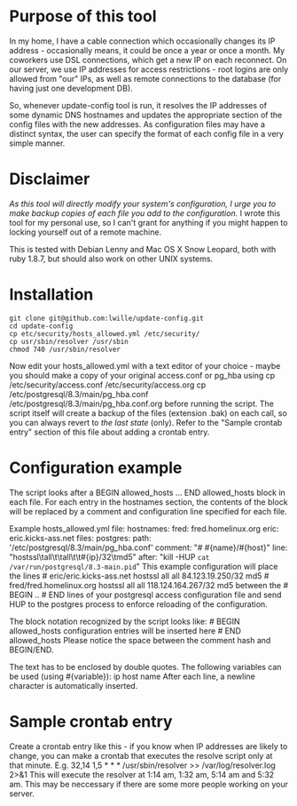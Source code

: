 Purpose of this tool
====================
In my home, I have a cable connection which occasionally changes its IP address - occasionally means, it could be once a year or once a month. 
My coworkers use DSL connections, which get a new IP on each reconnect.
On our server, we use IP addresses for access restrictions - root logins are only allowed from "our" IPs, as well as remote connections to the database (for having just one development DB).

So, whenever update-config tool is run, it resolves the IP addresses of some dynamic DNS hostnames and updates the appropriate section of the config files with the new addresses.
As configuration files may have a distinct syntax, the user can specify the format of each config file in a very simple manner.

Disclaimer
==========
*As this tool will directly modify your system's configuration, I urge you to make backup copies of each file you add to the configuration.*
I wrote this tool for my personal use, so I can't grant for anything if you might happen to locking yourself out of a remote machine.

This is tested with Debian Lenny and Mac OS X Snow Leopard, both with ruby 1.8.7, but should also work on other UNIX systems.

Installation
============
    git clone git@github.com:lwille/update-config.git
    cd update-config
    cp etc/security/hosts_allowed.yml /etc/security/
    cp usr/sbin/resolver /usr/sbin
    chmod 740 /usr/sbin/resolver
Now edit your hosts_allowed.yml with a text editor of your choice - maybe you should make a copy of your original access.conf or pg_hba using
    cp /etc/security/access.conf /etc/security/access.org
    cp /etc/postgresql/8.3/main/pg_hba.conf /etc/postgresql/8.3/main/pg_hba.conf.org
before running the script. The script itself will create a backup of the files (extension .bak) on each call, so you can always revert to _the last state_ (only).
Refer to the "Sample crontab entry" section of this file about adding a crontab entry.

Configuration example
=====================
The script looks after a BEGIN allowed_hosts ... END allowed_hosts block in each file.
For each entry in the hostnames section, the contents of the block will be replaced by a comment and configuration line specified for each file.

Example hosts_allowed.yml file:
    hostnames:
      fred: fred.homelinux.org
      eric: eric.kicks-ass.net
    files:
      postgres:
        path: '/etc/postgresql/8.3/main/pg_hba.conf'
        comment: "# #{name}/#{host}"
        line: "hostssl\tall\t\tall\t\t#{ip}/32\tmd5"
        after: "kill -HUP `cat /var/run/postgresql/8.3-main.pid`"
This example configuration will place the lines
    # eric/eric.kicks-ass.net
    hostssl	all		all		84.123.19.250/32	md5
    # fred/fred.homelinux.org
    hostssl	all		all		118.124.164.267/32	md5
between the # BEGIN .. # END lines of your postgresql access configuration file and send HUP to the postgres process to enforce reloading of the configuration.

The block notation recognized by the script looks like:
    # BEGIN allowed_hosts
      configuration entries will be inserted here
    # END allowed_hosts
Please notice the space between the comment hash and BEGIN/END.

The text has to be enclosed by double quotes.
The following variables can be used (using #{variable}):
   ip
   host
   name
After each line, a newline character is automatically inserted.

Sample crontab entry
====================
Create a crontab entry like this - if you know when IP addresses are likely to change, you can make a crontab that executes the resolve script only at that minute.
E.g.
    32,14 1,5 * * *      /usr/sbin/resolver >> /var/log/resolver.log 2>&1
This will execute the resolver at 1:14 am, 1:32 am, 5:14 am and 5:32 am. This may be neccessary if there are some more people working on your server.
